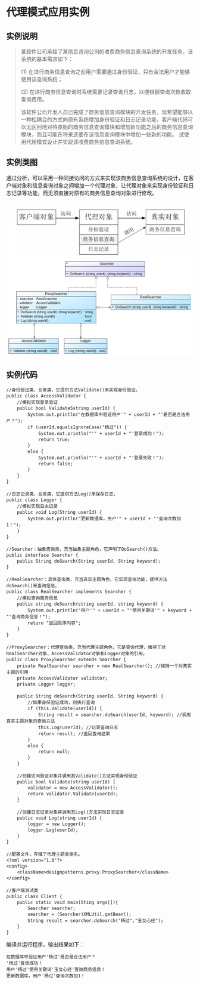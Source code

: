 # 代理模式应用实例
## 实例说明
> 某软件公司承接了某信息咨询公司的收费商务信息查询系统的开发任务，该系统的基本需求如下：
>
>(1) 在进行商务信息查询之前用户需要通过身份验证，只有合法用户才能够使用该查询系统；
>
>(2) 在进行商务信息查询时系统需要记录查询日志，以便根据查询次数收取查询费用。
>
>该软件公司开发人员已完成了商务信息查询模块的开发任务，现希望能够以一种松耦合的方式向原有系统增加身份验证和日志记录功能，客户端代码可以无区别地对待原始的商务信息查询模块和增加新功能之后的商务信息查询模块，而且可能在将来还要在该信息查询模块中增加一些新的功能。
试使用代理模式设计并实现该收费商务信息查询系统。

## 实例类图
通过分析，可以采用一种间接访问的方式来实现该商务信息查询系统的设计，在客户端对象和信息查询对象之间增加一个代理对象，让代理对象来实现身份验证和日志记录等功能，而无须直接对原有的商务信息查询对象进行修改。

![](../../图片/商务信息查询系统设计方案示意图.jpg)
![](../../图片/商务信息查询系统结构图.jpg)

## 实例代码
```
//身份验证类，业务类，它提供方法Validate()来实现身份验证。
public class AccessValidator {  
    //模拟实现登录验证  
    public bool ValidateSstring userId) {  
        System.out.println("在数据库中验证用户'" + userId + "'是否是合法用户？");  
        if (userId.equalsIgnoreCase("杨过")) {  
            System.out.println("'" + userId + "'登录成功！");  
            return true;  
        }  
        else {  
            System.out.println("'" + userId + "'登录失败！");  
            return false;  
        }  
    }  
}

//日志记录类，业务类，它提供方法Log()来保存日志。
public class Logger {  
    //模拟实现日志记录  
    public void Log(String userId) {  
        System.out.println("更新数据库，用户'" + userId + "'查询次数加1！");  
    }  
}  

//Searcher：抽象查询类，充当抽象主题角色，它声明了DoSearch()方法。
public interface Searcher {  
    public String doSearch(String userId, String keyword);  
}  

//RealSearcher：具体查询类，充当真实主题角色，它实现查询功能，提供方法doSearch()来查询信息。
public class RealSearcher implements Searcher {  
    //模拟查询商务信息  
    public string doSearch(string userId, string keyword) {  
        System.out.println("用户'" + userId + "'使用关键词'" + keyword + "'查询商务信息！"); 
        return "返回具体内容";  
    }  
} 

//ProxySearcher：代理查询类，充当代理主题角色，它是查询代理，维持了对RealSearcher对象、AccessValidator对象和Logger对象的引用。
public class ProxySearcher extends Searcher {  
    private RealSearcher searcher = new RealSearcher(); //维持一个对真实主题的引用  
    private AccessValidator validator;  
    private Logger logger;  

    public String doSearch(String userId, String keyword) {  
        //如果身份验证成功，则执行查询  
        if (this.Validate(userId)) {  
            String result = searcher.doSearch(userId, keyword); //调用真实主题对象的查询方法 
            this.Log(userId); //记录查询日志  
            return result; //返回查询结果  
        }  
        else {  
            return null;  
        }  
    }  

    //创建访问验证对象并调用其Validate()方法实现身份验证  
    public bool Validate(string userId) {  
        validator = new AccessValidator();  
        return validator.Validate(userId);  
    }  

    //创建日志记录对象并调用其Log()方法实现日志记录  
    public void Log(string userId) {  
        logger = new Logger();  
        logger.Log(userId);  
    }  
}  

//配置文件，存储了代理主题类类名。
<?xml version="1.0"?>
<config>
    <className>designpatterns.proxy.ProxySearcher</className>
</config>

//客户端测试类
public class Client {
    public static void main(Sting args[]){
        Searcher searcher;
        searcher = (Searcher)XMLUtil.getBean();
        String result = searcher.doSearch("杨过","玉女心经");
    }
}
```
编译并运行程序，输出结果如下：
```
在数据库中验证用户'杨过'是否是合法用户？
'杨过'登录成功！
用户'杨过'使用关键词'玉女心经'查询商务信息！
更新数据库，用户'杨过'查询次数加1！
```